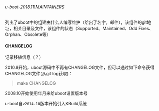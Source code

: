 ###### u-boot-2018.11\MAINTAINERS

列出了uboot中的组建由什么人编写维护（给出了名字，邮件），该组件的git地址，相关目录及文件，该组件的状态（Supported、Maintained、Odd Fixes、Orphan、Obsolete等）



#### CHANGELOG

记录移植信息（？）

2010.8开始，uboot源码中不再有CHANGELOG文件，但可以通过如下命令获得CHANGELOG文件(从git log获取)：

> make CHANGELOG





2008.10开始使用年月来给uboot设置版本号

u-boot自`v2014.10`版本开始引入KBuild系统